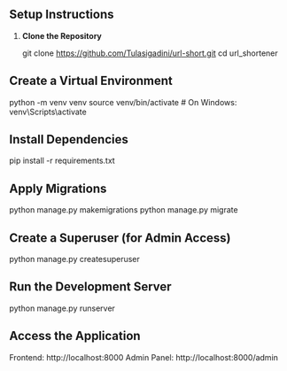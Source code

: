## Setup Instructions

1. **Clone the Repository**

   git clone https://github.com/Tulasigadini/url-short.git
   cd url_shortener


Create a Virtual Environment
----------------------------------
python -m venv venv
source venv/bin/activate  # On Windows: venv\Scripts\activate

Install Dependencies
----------------------
pip install -r requirements.txt

Apply Migrations
--------------------
python manage.py makemigrations
python manage.py migrate

Create a Superuser (for Admin Access)
--------------------------------------
python manage.py createsuperuser

Run the Development Server
---------------------------
python manage.py runserver

Access the Application
-----------------------------
Frontend: http://localhost:8000
Admin Panel: http://localhost:8000/admin
